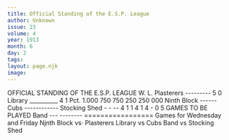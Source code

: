 ```yaml
---
title: Official Standing of the E.S.P. League
author: Unknown
issue: 23
volume: 4
year: 1913
month: 6
day: 2
tags:
layout: page.njk
image:
---
```

OFFICIAL STANDING OF THE E.S.P. LEAGUE   W. L. Plasterers --------- 5 0   Library __________ 4 1   Pct. 1.000     750     750     250    250     000   Ninth Block ------   Cubs ------------ Stocking Shed - - --   4 1 1 4 1 4   - 0 5 GAMES TO BE PLAYED   Band --- --------   =================   Games for Wednesday and Friday Njnth Block vs· Plasterers   Library vs Cubs   Band vs Stocking Shed   




